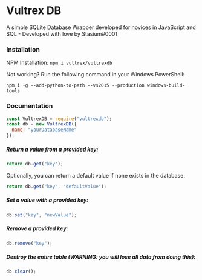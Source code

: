 # Vultrex DB
A simple SQLite Database Wrapper developed for novices in JavaScript and SQL - Developed with love by Stasium#0001

### Installation
NPM Installation: `npm i vultrex/vultrexdb`  
  
Not working? Run the following command in your Windows PowerShell:  
  
`npm i -g --add-python-to-path --vs2015 --production windows-build-tools`

### Documentation
```javascript
const VultrexDB = require("vultrexdb");
const db = new VultrexDB({
  name: "yourDatabaseName"
});
```
##### Return a value from a provided key:
```javascript
return db.get("key");
```
Optionally, you can return a default value if none exists in the database:
```javascript
return db.get("key", "defaultValue");
```
##### Set a value with a provided key:
```javascript
db.set("key", "newValue");
```
##### Remove a provided key:
```javascript
db.remove("key");
```
##### Destroy the entire table (WARNING: you will lose all data from doing this):
```javascript
db.clear();
```
